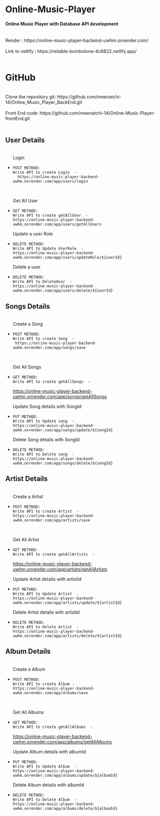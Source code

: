 # Online-Music-Player

<h4>Online Music Player with Database API development</h4>
<br>
 Render : https://online-music-player-backend-uwhm.onrender.com/
<br>
<br>
Link to netlify : https://reliable-bombolone-4c6822.netlify.app/
<br><br>

# GitHub

<br>
Clone the repository git: https://github.com/meenatchi-14/Online_Music_Player_BackEnd.git
<br>
<br>
Front End code: https://github.com/meenatchi-14/Online-Music-Player-frontEnd.git
<br>
<br>

## User Details

<ul>
<br>
Login
<li>
    
    POST METHOD:
    Write API to create Login  -  
      https://online-music-player-backend-uwhm.onrender.com/app/users/login
</li>
<br>

Get All User

<li>

    GET METHOD:
    Write API to create getAllUser  -
    https://online-music-player-backend-uwhm.onrender.com/app/users/getAllUsers

</li>
 Update a user Role
<li>

    DELETE METHOD:
    Write API to Update UserRole  -
    https://online-music-player-backend-uwhm.onrender.com/app/users/updateRole/${userId}

</li>
 
 Delete a user
<li>

    DELETE METHOD:
    Write API to DeleteUser  -
    https://online-music-player-backend-uwhm.onrender.com/app/users/delete/${userId}

</li>

</ul>

## Songs Details

<ul>
<br>
Create a Song
<li>
    
    POST METHOD:
    Write API to create Song  -  
     https://online-music-player-backend-uwhm.onrender.com/app/songs/save
     
</li>
<br>

Get All Songs

<li>

    GET METHOD:
    Write API to create getAllSongs  -

https://online-music-player-backend-uwhm.onrender.com/app/songs/getAllSongs

</li>
 Update Song details with SongId
<li>

    PUT METHOD:
    Write API to Update song  -
    https://online-music-player-backend-uwhm.onrender.com/app/songs/update/${songId}

</li>
 
 Delete Song details with SongId
<li>

    DELETE METHOD:
    Write API to Delete song  -
    https://online-music-player-backend-uwhm.onrender.com/app/songs/delete/${songId}

</li>

</ul>

## Artist Details

<ul>
<br>
Create a Artist
<li>
    
    POST METHOD:
    Write API to create Artist  -  
    https://online-music-player-backend-uwhm.onrender.com/app/artists/save
     
</li>
<br>

Get All Artist

<li>

    GET METHOD:
    Write API to create getAllArtists  -

https://online-music-player-backend-uwhm.onrender.com/app/artists/getAllArtists

</li>
 Update Artist details with artistId
<li>

    PUT METHOD:
    Write API to Update Artist  -
    https://online-music-player-backend-uwhm.onrender.com/app/artists/update/${artistId}

</li>
 
 Delete Artist details with artistId
<li>

    DELETE METHOD:
    Write API to Delete Artist  -
    https://online-music-player-backend-uwhm.onrender.com/app/artists/delete/${artistId}

</li>

</ul>

## Album Details

<ul>
<br>
Create a Album
<li>
    
    POST METHOD:
    Write API to create Album -  
    https://online-music-player-backend-uwhm.onrender.com/app/albums/save
     
</li>
<br>

Get All Albums

<li>

    GET METHOD:
    Write API to create getAllAlbums  -

https://online-music-player-backend-uwhm.onrender.com/app/albums/getAllAlbums

</li>
 Update Album details with albumId
<li>

    PUT METHOD:
    Write API to Update Album  -
    https://online-music-player-backend-uwhm.onrender.com/app/albums/update/${albumId}

</li>
 
 Delete Album details with albumId
<li>

    DELETE METHOD:
    Write API to Delete Album  -
    https://online-music-player-backend-uwhm.onrender.com/app/albums/delete/${albumId}

</li>

</ul>
